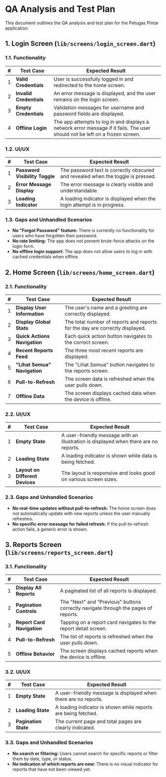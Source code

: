 # QA Analysis and Test Plan

This document outlines the QA analysis and test plan for the Petugas Pintar application.

## 1. Login Screen (`lib/screens/login_screen.dart`)

### 1.1. Functionality

| # | Test Case | Expected Result |
|---|---|---|
| 1 | **Valid Credentials** | User is successfully logged in and redirected to the home screen. |
| 2 | **Invalid Credentials** | An error message is displayed, and the user remains on the login screen. |
| 3 | **Empty Credentials** | Validation messages for username and password fields are displayed. |
| 4 | **Offline Login** | The app attempts to log in and displays a network error message if it fails. The user should not be left on a frozen screen. |

### 1.2. UI/UX

| # | Test Case | Expected Result |
|---|---|---|
| 1 | **Password Visibility Toggle** | The password text is correctly obscured and revealed when the toggle is pressed. |
| 2 | **Error Message Display** | The error message is clearly visible and understandable. |
| 3 | **Loading Indicator** | A loading indicator is displayed when the login attempt is in progress. |

### 1.3. Gaps and Unhandled Scenarios

- **No "Forgot Password" feature:** There is currently no functionality for users who have forgotten their password.
- **No rate limiting:** The app does not prevent brute-force attacks on the login form.
- **No offline login support:** The app does not allow users to log in with cached credentials when offline.

## 2. Home Screen (`lib/screens/home_screen.dart`)

### 2.1. Functionality

| # | Test Case | Expected Result |
|---|---|---|
| 1 | **Display User Information** | The user's name and a greeting are correctly displayed. |
| 2 | **Display Global Stats** | The total number of reports and reports for the day are correctly displayed. |
| 3 | **Quick Actions Navigation** | Each quick action button navigates to the correct screen. |
| 4 | **Recent Reports Feed** | The three most recent reports are displayed. |
| 5 | **"Lihat Semua" Navigation** | The "Lihat Semua" button navigates to the reports screen. |
| 6 | **Pull-to-Refresh** | The screen data is refreshed when the user pulls down. |
| 7 | **Offline Data** | The screen displays cached data when the device is offline. |

### 2.2. UI/UX

| # | Test Case | Expected Result |
|---|---|---|
| 1 | **Empty State** | A user-friendly message with an illustration is displayed when there are no reports. |
| 2 | **Loading State** | A loading indicator is shown while data is being fetched. |
| 3 | **Layout on Different Devices** | The layout is responsive and looks good on various screen sizes. |

### 2.3. Gaps and Unhandled Scenarios

- **No real-time updates without pull-to-refresh:** The home screen does not automatically update with new reports unless the user manually refreshes.
- **No specific error message for failed refresh:** If the pull-to-refresh action fails, a generic error is shown.

## 3. Reports Screen (`lib/screens/reports_screen.dart`)

### 3.1. Functionality

| # | Test Case | Expected Result |
|---|---|---|
| 1 | **Display All Reports** | A paginated list of all reports is displayed. |
| 2 | **Pagination Controls** | The "Next" and "Previous" buttons correctly navigate through the pages of reports. |
| 3 | **Report Card Navigation** | Tapping on a report card navigates to the report detail screen. |
| 4 | **Pull-to-Refresh** | The list of reports is refreshed when the user pulls down. |
| 5 | **Offline Behavior** | The screen displays cached reports when the device is offline. |

### 3.2. UI/UX

| # | Test Case | Expected Result |
|---|---|---|
| 1 | **Empty State** | A user-friendly message is displayed when there are no reports. |
| 2 | **Loading State** | A loading indicator is shown while reports are being fetched. |
| 3 | **Pagination State** | The current page and total pages are clearly indicated. |

### 3.3. Gaps and Unhandled Scenarios

- **No search or filtering:** Users cannot search for specific reports or filter them by date, type, or status.
- **No indication of which reports are new:** There is no visual indicator for reports that have not been viewed yet.